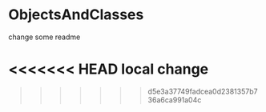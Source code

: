 # ObjectsAndClasses

change some readme

<<<<<<< HEAD
local change
=======

>>>>>>> d5e3a37749fadcea0d2381357b736a6ca991a04c
